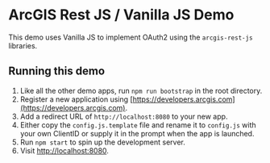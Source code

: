 # ArcGIS Rest JS / Vanilla JS Demo

This demo uses Vanilla JS to implement OAuth2 using
the `arcgis-rest-js` libraries.

## Running this demo
1. Like all the other demo apps, run `npm run bootstrap` in the root directory.
1. Register a new application using [https://developers.arcgis.com](https://developers.arcgis.com).
1. Add a redirect URL of `http://localhost:8080` to your new app.
1. Either copy the `config.js.template` file and rename it to `config.js` with your own ClientID or supply it in the prompt when the app is launched.
1. Run `npm start` to spin up the development server.
1. Visit [http://localhost:8080](http://localhost:8080).
